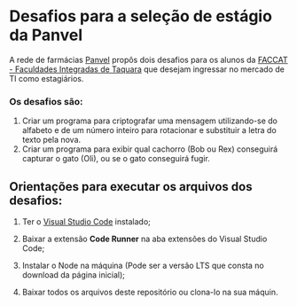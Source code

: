 # Desafios para a seleção de estágio da Panvel
A rede de farmácias [Panvel](https://www.panvel.com/) propôs dois desafios para os alunos da [FACCAT - Faculdades Integradas de Taquara](https://www2.faccat.br/portal/) que desejam ingressar no mercado de TI como estagiários.

### Os desafios são:
1. Criar um programa para criptografar uma mensagem utilizando-se do alfabeto e de um número inteiro para rotacionar e substituir a letra do texto pela nova.
2. Criar um programa para exibir qual cachorro (Bob ou Rex) conseguirá capturar o gato (Oli), ou se o gato conseguirá fugir.

## Orientações para executar os arquivos dos desafios:
1. Ter o [Visual Studio Code](https://code.visualstudio.com/download) instalado;
2. Baixar a extensão **Code Runner** na aba extensões do Visual Studio Code;
    
4. Instalar o Node na máquina (Pode ser a versão LTS que consta no download da página inicial);
5. Baixar todos os arquivos deste repositório ou clona-lo na sua máquin.
